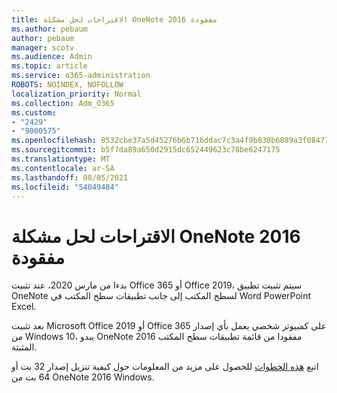 ```yaml
---
title: الاقتراحات لحل مشكلة OneNote 2016 مفقودة
ms.author: pebaum
author: pebaum
manager: scotv
ms.audience: Admin
ms.topic: article
ms.service: o365-administration
ROBOTS: NOINDEX, NOFOLLOW
localization_priority: Normal
ms.collection: Adm_O365
ms.custom:
- "2429"
- "9000575"
ms.openlocfilehash: 8532cbe37a5d45276b6b716ddac7c3a4f9b830b6089a3f08477150e449a0c92f
ms.sourcegitcommit: b5f7da89a650d2915dc652449623c78be6247175
ms.translationtype: MT
ms.contentlocale: ar-SA
ms.lasthandoff: 08/05/2021
ms.locfileid: "54049484"
---
```

# <a name="suggestions-for-resolving-onenote-2016-is-missing"></a>الاقتراحات لحل مشكلة OneNote 2016 مفقودة

بدءا من مارس 2020، عند تثبيت Office 365 أو Office 2019، سيتم تثبيت تطبيق OneNote لسطح المكتب إلى جانب تطبيقات سطح المكتب في Word PowerPoint Excel.

بعد تثبيت Microsoft Office 2019 أو Office 365 على كمبيوتر شخصي يعمل بأي إصدار من Windows 10، يبدو OneNote 2016 مفقودا من قائمة تطبيقات سطح المكتب المثبتة.

اتبع [هذه الخطوات](https://support.office.com/article/OneNote-2016-is-missing-after-installing-Office-2019-or-Office-365-1844ba87-7248-4bd8-a735-66a52f98e6e5) للحصول على مزيد من المعلومات حول كيفية تنزيل إصدار 32 بت أو 64 بت من OneNote 2016 Windows.
